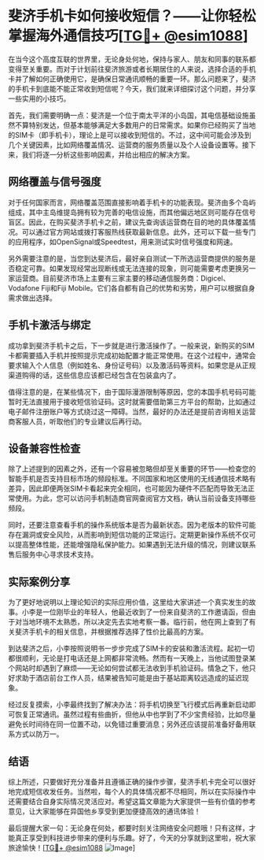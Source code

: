 # 斐济手机卡如何接收短信？——让你轻松掌握海外通信技巧[[TG💪+ @esim1088](https://t.me/s/esim1088)]

在当今这个高度互联的世界里，无论身处何地，保持与家人、朋友和同事的联系都变得至关重要。而对于计划前往斐济旅游或者长期居住的人来说，选择合适的手机卡并了解如何正确使用它，是确保日常通讯顺畅的重要一环。那么问题来了，斐济的手机卡到底能不能正常收到短信呢？今天，我们就来详细探讨这个问题，并分享一些实用的小技巧。

首先，我们需要明确一点：斐济是一个位于南太平洋的小岛国，其电信基础设施虽然不算特别发达，但基本能够满足大多数用户的日常需求。如果你已经购买了当地的SIM卡（即手机卡），理论上是可以接收到短信的。不过，这中间可能会涉及到几个关键因素，比如网络覆盖情况、运营商的服务质量以及个人设备设置等。接下来，我们将逐一分析这些影响因素，并给出相应的解决方案。

## 网络覆盖与信号强度

对于任何国家而言，网络覆盖范围直接影响着手机卡的功能表现。斐济由多个岛屿组成，其中主岛维提岛拥有较为完善的电信设施，而其他偏远地区则可能存在信号盲区。因此，在购买斐济手机卡之前，建议先查询该运营商在目的地的具体覆盖情况。可以通过官方网站或拨打客服热线获取最新信息。此外，还可以下载一些专门的应用程序，如OpenSignal或Speedtest，用来测试实时信号强度和网速。

另外需要注意的是，当您到达斐济后，最好亲自测试一下所选运营商提供的服务是否稳定可靠。如果发现经常出现断线或无法连接的现象，则可能需要考虑更换另一家运营商。目前斐济市场上主要有三家主要的移动通信服务商：Digicel、Vodafone Fiji和Fiji Mobile。它们各自都有自己的优势和劣势，用户可以根据自身需求做出选择。

## 手机卡激活与绑定

成功拿到斐济手机卡之后，下一步就是进行激活操作了。一般来说，新购买的SIM卡都需要插入手机并按照提示完成初始配置才能正常使用。在这个过程中，通常会要求输入个人信息（例如姓名、身份证号码）以及激活码等资料。如果您是从正规渠道购得的话，这些信息应该都已经包含在包装盒内了。

值得注意的是，在某些情况下，由于国际漫游限制等原因，您的本国手机号码可能暂时无法直接用于接收短信验证码。这时就需要借助第三方平台的帮助，比如通过电子邮件注册账户等方式绕过这一障碍。当然，最好的办法还是提前咨询相关运营商客服人员，听取他们的专业建议后再行动。

## 设备兼容性检查

除了上述提到的因素之外，还有一个容易被忽略但却至关重要的环节——检查您的智能手机是否支持目标市场的频段标准。不同国家和地区使用的无线通信技术略有差异，因此即便两张SIM卡看起来完全相同，也可能因为硬件不匹配而导致无法正常使用。为此，您可以访问手机制造商官网查阅官方文档，确认当前设备支持哪些频段。

同时，还要注意查看手机的操作系统版本是否为最新状态。因为老版本的软件可能存在漏洞或安全风险，从而影响到短信功能的正常运行。定期更新操作系统不仅可以提高整体性能，还能增强隐私保护能力。如果遇到无法升级的情况，则建议联系售后服务中心寻求技术支持。

## 实际案例分享

为了更好地说明以上理论知识的实际应用价值，这里给大家讲述一个真实发生的故事。小李是一位刚毕业的年轻人，他最近收到了一份来自斐济的工作邀请函，但由于对当地环境不太熟悉，所以决定先去实地考察一番。临行前，他在网上查到了有关斐济手机卡的相关信息，并根据推荐选择了性价比最高的方案。

到达斐济之后，小李按照说明书一步步完成了SIM卡的安装和激活流程。起初一切都很顺利，无论是打电话还是上网都非常流畅。然而有一天晚上，当他试图登录某个网站时却遇到了麻烦——无论如何尝试都无法收到手机验证码。情急之下，他只好求助于酒店前台工作人员，结果被告知可能是由于基站距离较远造成的延迟现象。

经过反复摸索，小李最终找到了解决办法：将手机切换至飞行模式后再重新启动即可恢复正常通讯。虽然过程有些曲折，但他从中也学到了不少宝贵经验，比如尽量避免长时间待在同一位置不动，以免错过重要消息；另外还应该提前准备好备用联系方式以防万一。

## 结语

综上所述，只要做好充分准备并且遵循正确的操作步骤，斐济手机卡完全可以很好地完成短信收发任务。当然啦，每个人的具体情况都不尽相同，所以在实际操作中还需要结合自身实际情况灵活应对。希望这篇文章能为大家提供一些有价值的参考意见，让大家能够在异国他乡享受到更加便捷高效的通讯体验！

最后提醒大家一句：无论身在何处，都要时刻关注网络安全问题哦！只有这样，才能真正享受到科技进步带来的便利与乐趣。好了，今天的分享就到这里啦，祝大家旅途愉快！[[TG💪+ @esim1088](https://t.me/s/esim1088) ![Image](https://i.postimg.cc/4NQfJmqS/Snipaste-2025-05-13-00-14-12.png)]